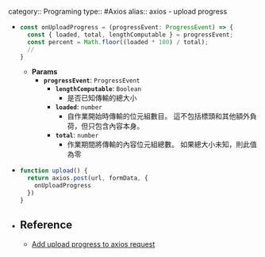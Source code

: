 category:: Programing
type:: #Axios
alias:: axios - upload progress

- ```ts
  const onUploadProgress = (progressEvent: ProgressEvent) => {
    const { loaded, total, lengthComputable } = progressEvent;
    const percent = Math.floor((loaded * 100) / total);
    // 
  }
  ```
	- **Params**
		- **`progressEvent`**: `ProgressEvent`
			- **`lengthComputable`**: `Boolean`
				- 是否已知傳輸的總大小
			- **`loaded`**: `number`
				- 自作業開始時傳輸的位元組數目。 這不包括標頭和其他額外負荷，但只包含內容本身。
			- **`total`**: `number`
				- 作業期間將傳輸的內容位元組總數。 如果總大小未知，則此值為零
- ```js
  function upload() {
    return axios.post(url, formData, {
      onUploadProgress
    })
  }
  ```
- ## Reference
	- [Add upload progress to axios request](https://thecodersblog.com/add-upload-progress-axios-request)